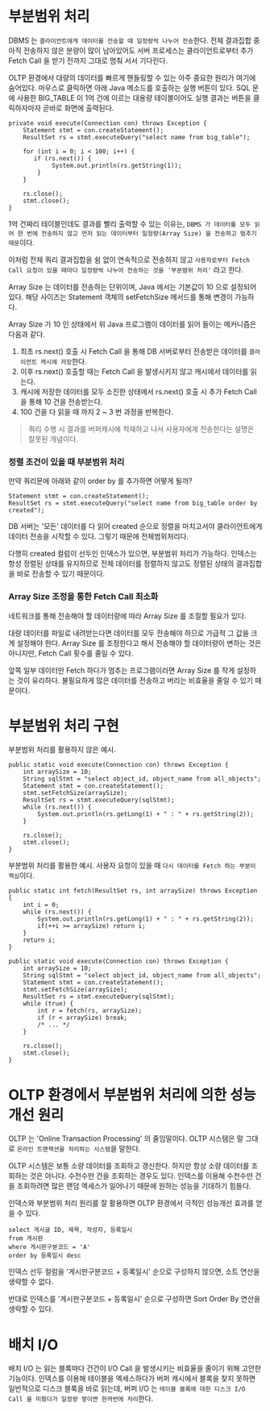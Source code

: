 # 부분범위 처리
DBMS 는 `클라이언트에게 데이터를 전송할 때 일정량씩 나누어 전송`한다. 전체 결과집합 중 아직 전송하지 않은 분량이 많이 남아있어도 서버 프로세스는 클라이언트로부터 추가 Fetch Call 을 받기 전까지 그대로 멈춰 서서 기다린다.

OLTP 환경에서 대량의 데이터를 빠르게 핸들링할 수 있는 아주 중요한 원리가 여기에 숨어있다. 마우스로 클릭하면 아래 Java 메소드를 호출하는 실행 버튼이 있다. SQL 문에 사용한 BIG_TABLE 이 1억 건에 이르는 대용량 테이블이어도 실행 결과는 버튼을 클릭하자마자 곧바로 화면에 출력된다.

```
private void execute(Connection con) throws Exception {
    Statement stmt = con.createStatement();
    ResultSet rs = stmt.executeQuery("select name from big_table");
	
    for (int i = 0; i < 100; i++) {
       if (rs.next()) {
            System.out.println(rs.getString(1));    	
        }
    }
            
    rs.close();
    stmt.close();
}
```
1억 건짜리 테이블인데도 결과를 빨리 출력할 수 있는 이유는, `DBMS 가 데이터를 모두 읽어 한 번에 전송하지 않고 먼저 읽는 데이터부터 일정량(Array Size) 을 전송하고 멈추기 때문`이다.

이처럼 전체 쿼리 결과집합을 쉼 없이 연속적으로 전송하지 않고 `사용자로부터 Fetch Call 요청이 있을 때마다 일정량씩 나누어 전송하는 것을 '부분범위 처리'` 라고 한다.

Array Size 는 데이터를 전송하는 단위이며, Java 에서는 기본값이 10 으로 설정되어 있다. 해당 사이즈는 Statement 객체의 setFetchSize 메서드를 통해 변경이 가능하다.

Array Size 가 10 인 상태에서 위 Java 프로그램이 데이터를 읽어 들이는 메커니즘은 다음과 같다.
1. 최초 rs.next() 호출 시 Fetch Call 을 통해 DB 서버로부터 전송받은 데이터를 `클라이언트 캐시에 저장`한다.
2. 이후 rs.next() 호출할 때는 Fetch Call 을 발생시키지 않고 캐시에서 데이터를 읽는다.
3. 캐시에 저장한 데이터를 모두 소진한 상태에서 rs.next() 호출 시 추가 Fetch Call 을 통해 10 건을 전송받는다.
4. 100 건을 다 읽을 때 까지 2 ~ 3 번 과정을 반복한다.

> 쿼리 수행 시 결과를 버퍼캐시에 적재하고 나서 사용자에게 전송한다는 설명은 잘못된 개념이다.

### 정렬 조건이 있을 때 부분범위 처리
만약 쿼리문에 아래와 같이 order by 를 추가하면 어떻게 될까?
```
Statement stmt = con.createStatement();
ResultSet rs = stmt.executeQuery("select name from big_table order by created");
```
DB 서버는 '모든' 데이터를 다 읽어 created 순으로 정렬을 마치고서야 클라이언트에게 데이터 전송을 시작할 수 있다. 그렇기 때문에 전체범위처리다.

다행히 created 컬럼이 선두인 인덱스가 있으면, 부분범위 처리가 가능하다. 인덱스는 항성 정렬된 상태를 유지하므로 전체 데이터를 정렬하지 않고도 정렬된 상태의 결과집합을 바로 전송할 수 있기 때문이다.

### Array Size 조정을 통한 Fetch Call 최소화
네트워크를 통해 전송해야 할 데이터량에 따라 Array Size 를 조절할 필요가 있다. 

대량 데이터를 파일로 내려받는다면 데이터를 모두 전송해야 하므로 가급적 그 값을 크게 설정해야 한다. Array Size 를 조정한다고 해서 전송해야 할 데이터량이 변하는 것은 아니지만, Fetch Call 횟수를 줄일 수 있다.

앞쪽 일부 데이터만 Fetch 하다가 멈추는 프로그램이라면 Array Size 를 작게 설정하는 것이 유리하다. 불필요하게 많은 데이터를 전송하고 버리는 비효율을 줄일 수 있기 때문이다.

# 부분범위 처리 구현
부분범위 처리를 활용하지 않은 예시.
```
public static void execute(Connection con) throws Exception {
    int arraySize = 10;
    String sqlStmt = "select object_id, object_name from all_objects";
    Statement stmt = con.createStatement();
    stmt.setFetchSize(arraySize);
    ResultSet rs = stmt.executeQuery(sqlStmt);
    while (rs.next()) {
        System.out.println(rs.getLong(1) + " : " + rs.getString(2));
    }
    
    rs.close();
    stmt.close();
}
```

부분범위 처리를 활용한 예시. 사용자 요청이 있을 때 `다시 데이터를 Fetch 하는 부분이 핵심`이다.
```
public static int fetch(ResultSet rs, int arraySize) throws Exception {
    int i = 0;
    while (rs.next()) {
        System.out.println(rs.getLong(1) + " : " + rs.getString(2));
        if(++i >= arraySize) return i;
    }
    return i;
}

public static void execute(Connection con) throws Exception {
    int arraySize = 10;
    String sqlStmt = "select object_id, object_name from all_objects";
    Statement stmt = con.createStatement();
    stmt.setFetchSize(arraySize);
    ResultSet rs = stmt.executeQuery(sqlStmt);
    while (true) {
        int r = fetch(rs, arraySize);
        if (r < arraySize) break;
        /* ... */
    }
    
    rs.close();
    stmt.close();
}
```

# OLTP 환경에서 부분범위 처리에 의한 성능개선 원리
OLTP 는 'Online Transaction Processing' 의 줄임말이다. OLTP 시스템은 말 그대로 `온라인 트랜잭션을 처리하는 시스템`을 말한다.

OLTP 시스템은 보통 소량 데이터를 조회하고 갱신한다. 하지만 항상 소량 데이터를 조회하는 것은 아니다. 수천수만 건을 조회하는 경우도 있다. 인덱스를 이용해 수천수만 건을 조회하려면 많은 랜덤 엑세스가 일어나기 때문에 원하는 성능을 기대하기 힘들다.

인덱스와 부분범위 처리 원리를 잘 활용하면 OLTP 환경에서 극적인 성능개선 효과를 얻을 수 있다.
```
select 게시글 ID, 제목, 작성자, 등록일시
from 게시판
where 게시판구분코드 = 'A'
order by 등록일시 desc
```

인덱스 선두 컬럼을 '게시판구분코드 + 등록일시' 순으로 구성하지 않으면, 소트 연산을 생략할 수 없다. 

반대로 인덱스를 '게시판구분코드 + 등록일시' 순으로 구성하면 Sort Order By 연산을 생략할 수 있다.

# 배치 I/O
배치 I/O 는 읽는 블록마다 건건이 I/O Call 을 발생시키는 비효율을 줄이기 위해 고안한 기능이다. 인덱스를 이용해 테이블을 엑세스하다가 버퍼 캐시에서 블록을 찾지 못하면 일반적으로 디스크 블록을 바로 읽는데, 버퍼 I/O 는 `테이블 블록에 대한 디스크 I/O Call 을 미뤘다가 일정량 쌓이면 한꺼번에 처리`한다.
